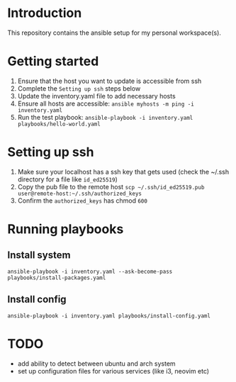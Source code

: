 # Introduction
This repository contains the ansible setup for my personal workspace(s).

# Getting started
1. Ensure that the host you want to update is accessible from ssh
2. Complete the `Setting up ssh` steps below
3. Update the inventory.yaml file to add necessary hosts
4. Ensure all hosts are accessible: `ansible myhosts -m ping -i inventory.yaml`
5. Run the test playbook: `ansible-playbook -i inventory.yaml playbooks/hello-world.yaml`

# Setting up ssh
1. Make sure your localhost has a ssh key that gets used (check the ~/.ssh directory for a file like `id_ed25519`)
2. Copy the pub file to the remote host `scp ~/.ssh/id_ed25519.pub user@remote-host:~/.ssh/authorized_keys`
3. Confirm the `authorized_keys` has chmod `600`

# Running playbooks
## Install system
```
ansible-playbook -i inventory.yaml --ask-become-pass playbooks/install-packages.yaml
```
## Install config
```
ansible-playbook -i inventory.yaml playbooks/install-config.yaml
```

# TODO
- add ability to detect between ubuntu and arch system
- set up configuration files for various services (like i3, neovim etc)




